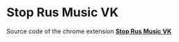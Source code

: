 # Stop Rus Music VK

Source code of the chrome extension **[Stop Rus Music VK](https://chrome.google.com/webstore/detail/stop-rus-music-vk/hholaenkhpejnifoiljmogekhpdddide)**
